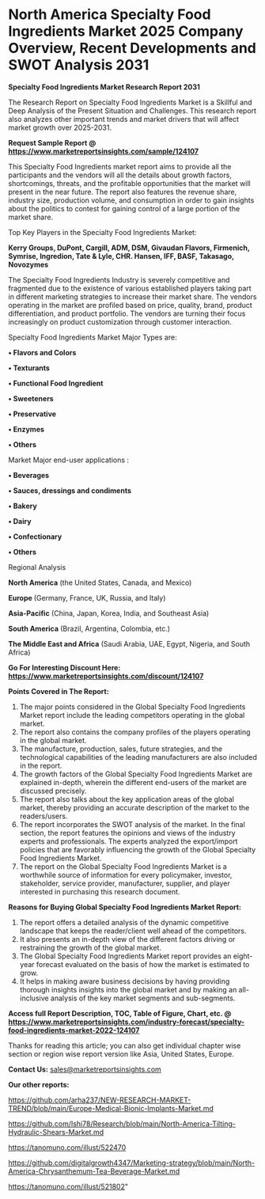 # North America Specialty Food Ingredients Market 2025 Company Overview, Recent Developments and SWOT Analysis 2031

<strong>Specialty Food Ingredients Market Research Report 2031</strong>

The Research Report on Specialty Food Ingredients Market is a Skillful and Deep Analysis of the Present Situation and Challenges. This research report also analyzes other important trends and market drivers that will affect market growth over 2025-2031.

<strong>Request Sample Report @ <a href=https://www.marketreportsinsights.com/sample/124107>https://www.marketreportsinsights.com/sample/124107</a></strong>

This Specialty Food Ingredients market report aims to provide all the participants and the vendors will all the details about growth factors, shortcomings, threats, and the profitable opportunities that the market will present in the near future. The report also features the revenue share, industry size, production volume, and consumption in order to gain insights about the politics to contest for gaining control of a large portion of the market share.

Top Key Players in the Specialty Food Ingredients Market:

<strong>Kerry Groups, DuPont, Cargill, ADM, DSM, Givaudan Flavors, Firmenich, Symrise, Ingredion, Tate & Lyle, CHR. Hansen, IFF, BASF, Takasago, Novozymes</strong>

The Specialty Food Ingredients Industry is severely competitive and fragmented due to the existence of various established players taking part in different marketing strategies to increase their market share. The vendors operating in the market are profiled based on price, quality, brand, product differentiation, and product portfolio. The vendors are turning their focus increasingly on product customization through customer interaction.

Specialty Food Ingredients Market Major Types are:

<strong>• Flavors and Colors

• Texturants

• Functional Food Ingredient

• Sweeteners

• Preservative

• Enzymes

• Others</strong>

Market Major end-user applications :

<strong>• Beverages

• Sauces, dressings and condiments

• Bakery

• Dairy

• Confectionary

• Others</strong>

Regional Analysis

</u><strong><b>North America</b></strong> (the United States, Canada, and Mexico)

<strong><b>Europe </b></strong>(Germany, France, UK, Russia, and Italy)

<strong><b>Asia-Pacific</b></strong> (China, Japan, Korea, India, and Southeast Asia)

<strong><b>South America</b></strong> (Brazil, Argentina, Colombia, etc.)

<strong><b>The Middle East and Africa</b></strong> (Saudi Arabia, UAE, Egypt, Nigeria, and South Africa)

<strong>Go For Interesting Discount Here: <a href=https://www.marketreportsinsights.com/discount/124107>https://www.marketreportsinsights.com/discount/124107</a></strong>

<strong>Points Covered in The Report:</strong>
<ol>
  <li>The major points considered in the Global Specialty Food Ingredients Market report include the leading competitors operating in the global market.</li>
  <li>The report also contains the company profiles of the players operating in the global market.</li>
  <li>The manufacture, production, sales, future strategies, and the technological capabilities of the leading manufacturers are also included in the report.</li>
  <li>The growth factors of the Global Specialty Food Ingredients Market are explained in-depth, wherein the different end-users of the market are discussed precisely.</li>
  <li>The report also talks about the key application areas of the global market, thereby providing an accurate description of the market to the readers/users.</li>
  <li>The report incorporates the SWOT analysis of the market. In the final section, the report features the opinions and views of the industry experts and professionals. The experts analyzed the export/import policies that are favorably influencing the growth of the Global Specialty Food Ingredients Market.</li>
  <li>The report on the Global Specialty Food Ingredients Market is a worthwhile source of information for every policymaker, investor, stakeholder, service provider, manufacturer, supplier, and player interested in purchasing this research document.</li>
</ol>
<strong>Reasons for Buying Global Specialty Food Ingredients Market Report:</strong>

<ol>
  <li>The report offers a detailed analysis of the dynamic competitive landscape that keeps the reader/client well ahead of the competitors.</li>
  <li>It also presents an in-depth view of the different factors driving or restraining the growth of the global market.</li>
  <li>The Global Specialty Food Ingredients Market report provides an eight-year forecast evaluated on the basis of how the market is estimated to grow.</li>
  <li>It helps in making aware business decisions by having providing thorough insights insights into the global market and by making an all-inclusive analysis of the key market segments and sub-segments.</li>
</ol>
<strong>Access full Report Description, TOC, Table of Figure, Chart, etc. @ <a href=https://www.marketreportsinsights.com/industry-forecast/specialty-food-ingredients-market-2022-124107>https://www.marketreportsinsights.com/industry-forecast/specialty-food-ingredients-market-2022-124107</a></strong>


Thanks for reading this article; you can also get individual chapter wise section or region wise report version like Asia, United States, Europe.

<strong>Contact Us:</strong>
sales@marketreportsinsights.com

<strong>Our other reports:</strong>

<a href=https://github.com/arha237/NEW-RESEARCH-MARKET-TREND/blob/main/Europe-Medical-Bionic-Implants-Market.md>https://github.com/arha237/NEW-RESEARCH-MARKET-TREND/blob/main/Europe-Medical-Bionic-Implants-Market.md</a>

<a href=https://github.com/Ishi78/Research/blob/main/North-America-Tilting-Hydraulic-Shears-Market.md>https://github.com/Ishi78/Research/blob/main/North-America-Tilting-Hydraulic-Shears-Market.md</a>

<a href=https://tanomuno.com/illust/522470>https://tanomuno.com/illust/522470</a>

<a href=https://github.com/digitalgrowth4347/Marketing-strategy/blob/main/North-America-Chrysanthemum-Tea-Beverage-Market.md>https://github.com/digitalgrowth4347/Marketing-strategy/blob/main/North-America-Chrysanthemum-Tea-Beverage-Market.md</a>

<a href=https://tanomuno.com/illust/521802>https://tanomuno.com/illust/521802</a>"
